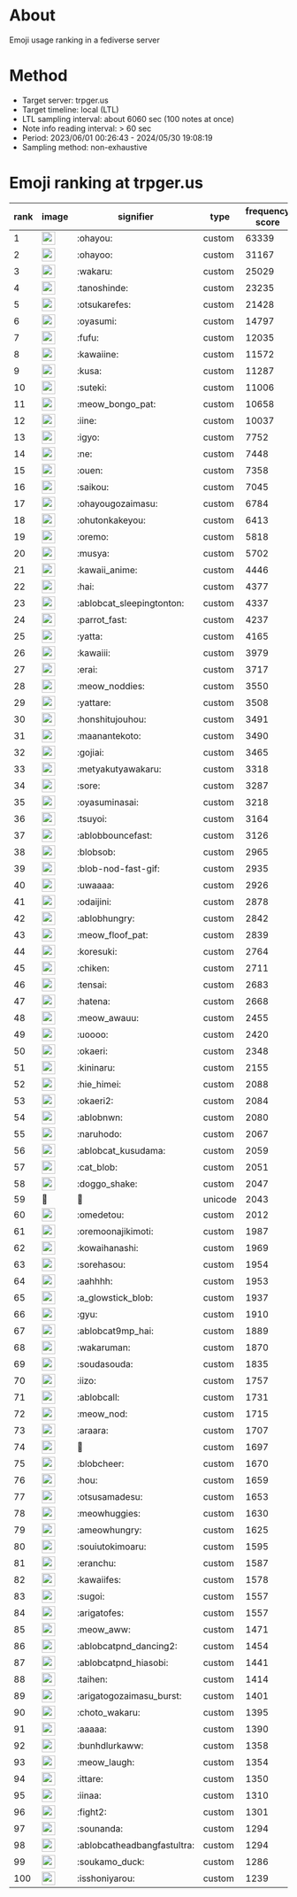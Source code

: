 # About
Emoji usage ranking in a fediverse server

# Method
- Target server: trpger.us
- Target timeline: local (LTL)
- LTL sampling interval: about 6060 sec (100 notes at once)
- Note info reading interval: > 60 sec
- Period: 2023/06/01 00:26:43 - 2024/05/30 19:08:19 
- Sampling method: non-exhaustive

# Emoji ranking at trpger.us

|rank|image|signifier|type|frequency score|
|----|----|----|----|----|
|1|<img height="24" src="https://trpger.us/emoji/ohayou.webp">|:ohayou:|custom|63339|
|2|<img height="24" src="https://trpger.us/emoji/ohayoo.webp">|:ohayoo:|custom|31167|
|3|<img height="24" src="https://trpger.us/emoji/wakaru.webp">|:wakaru:|custom|25029|
|4|<img height="24" src="https://trpger.us/emoji/tanoshinde.webp">|:tanoshinde:|custom|23235|
|5|<img height="24" src="https://trpger.us/emoji/otsukarefes.webp">|:otsukarefes:|custom|21428|
|6|<img height="24" src="https://trpger.us/emoji/oyasumi.webp">|:oyasumi:|custom|14797|
|7|<img height="24" src="https://trpger.us/emoji/fufu.webp">|:fufu:|custom|12035|
|8|<img height="24" src="https://trpger.us/emoji/kawaiine.webp">|:kawaiine:|custom|11572|
|9|<img height="24" src="https://trpger.us/emoji/kusa.webp">|:kusa:|custom|11287|
|10|<img height="24" src="https://trpger.us/emoji/suteki.webp">|:suteki:|custom|11006|
|11|<img height="24" src="https://trpger.us/emoji/meow_bongo_pat.webp">|:meow_bongo_pat:|custom|10658|
|12|<img height="24" src="https://trpger.us/emoji/iine.webp">|:iine:|custom|10037|
|13|<img height="24" src="https://trpger.us/emoji/igyo.webp">|:igyo:|custom|7752|
|14|<img height="24" src="https://trpger.us/emoji/ne.webp">|:ne:|custom|7448|
|15|<img height="24" src="https://trpger.us/emoji/ouen.webp">|:ouen:|custom|7358|
|16|<img height="24" src="https://trpger.us/emoji/saikou.webp">|:saikou:|custom|7045|
|17|<img height="24" src="https://trpger.us/emoji/ohayougozaimasu.webp">|:ohayougozaimasu:|custom|6784|
|18|<img height="24" src="https://trpger.us/emoji/ohutonkakeyou.webp">|:ohutonkakeyou:|custom|6413|
|19|<img height="24" src="https://trpger.us/emoji/oremo.webp">|:oremo:|custom|5818|
|20|<img height="24" src="https://trpger.us/emoji/musya.webp">|:musya:|custom|5702|
|21|<img height="24" src="https://trpger.us/emoji/kawaii_anime.webp">|:kawaii_anime:|custom|4446|
|22|<img height="24" src="https://trpger.us/emoji/hai.webp">|:hai:|custom|4377|
|23|<img height="24" src="https://trpger.us/emoji/ablobcat_sleepingtonton.webp">|:ablobcat_sleepingtonton:|custom|4337|
|24|<img height="24" src="https://trpger.us/emoji/parrot_fast.webp">|:parrot_fast:|custom|4237|
|25|<img height="24" src="https://trpger.us/emoji/yatta.webp">|:yatta:|custom|4165|
|26|<img height="24" src="https://trpger.us/emoji/kawaiii.webp">|:kawaiii:|custom|3979|
|27|<img height="24" src="https://trpger.us/emoji/erai.webp">|:erai:|custom|3717|
|28|<img height="24" src="https://trpger.us/emoji/meow_noddies.webp">|:meow_noddies:|custom|3550|
|29|<img height="24" src="https://trpger.us/emoji/yattare.webp">|:yattare:|custom|3508|
|30|<img height="24" src="https://trpger.us/emoji/honshitujouhou.webp">|:honshitujouhou:|custom|3491|
|31|<img height="24" src="https://trpger.us/emoji/maanantekoto.webp">|:maanantekoto:|custom|3490|
|32|<img height="24" src="https://trpger.us/emoji/gojiai.webp">|:gojiai:|custom|3465|
|33|<img height="24" src="https://trpger.us/emoji/metyakutyawakaru.webp">|:metyakutyawakaru:|custom|3318|
|34|<img height="24" src="https://trpger.us/emoji/sore.webp">|:sore:|custom|3287|
|35|<img height="24" src="https://trpger.us/emoji/oyasuminasai.webp">|:oyasuminasai:|custom|3218|
|36|<img height="24" src="https://trpger.us/emoji/tsuyoi.webp">|:tsuyoi:|custom|3164|
|37|<img height="24" src="https://trpger.us/emoji/ablobbouncefast.webp">|:ablobbouncefast:|custom|3126|
|38|<img height="24" src="https://trpger.us/emoji/blobsob.webp">|:blobsob:|custom|2965|
|39|<img height="24" src="https://trpger.us/emoji/blob-nod-fast-gif.webp">|:blob-nod-fast-gif:|custom|2935|
|40|<img height="24" src="https://trpger.us/emoji/uwaaaa.webp">|:uwaaaa:|custom|2926|
|41|<img height="24" src="https://trpger.us/emoji/odaijini.webp">|:odaijini:|custom|2878|
|42|<img height="24" src="https://trpger.us/emoji/ablobhungry.webp">|:ablobhungry:|custom|2842|
|43|<img height="24" src="https://trpger.us/emoji/meow_floof_pat.webp">|:meow_floof_pat:|custom|2839|
|44|<img height="24" src="https://trpger.us/emoji/koresuki.webp">|:koresuki:|custom|2764|
|45|<img height="24" src="https://trpger.us/emoji/chiken.webp">|:chiken:|custom|2711|
|46|<img height="24" src="https://trpger.us/emoji/tensai.webp">|:tensai:|custom|2683|
|47|<img height="24" src="https://trpger.us/emoji/hatena.webp">|:hatena:|custom|2668|
|48|<img height="24" src="https://trpger.us/emoji/meow_awauu.webp">|:meow_awauu:|custom|2455|
|49|<img height="24" src="https://trpger.us/emoji/uoooo.webp">|:uoooo:|custom|2420|
|50|<img height="24" src="https://trpger.us/emoji/okaeri.webp">|:okaeri:|custom|2348|
|51|<img height="24" src="https://trpger.us/emoji/kininaru.webp">|:kininaru:|custom|2155|
|52|<img height="24" src="https://trpger.us/emoji/hie_himei.webp">|:hie_himei:|custom|2088|
|53|<img height="24" src="https://trpger.us/emoji/okaeri2.webp">|:okaeri2:|custom|2084|
|54|<img height="24" src="https://trpger.us/emoji/ablobnwn.webp">|:ablobnwn:|custom|2080|
|55|<img height="24" src="https://trpger.us/emoji/naruhodo.webp">|:naruhodo:|custom|2067|
|56|<img height="24" src="https://trpger.us/emoji/ablobcat_kusudama.webp">|:ablobcat_kusudama:|custom|2059|
|57|<img height="24" src="https://trpger.us/emoji/cat_blob.webp">|:cat_blob:|custom|2051|
|58|<img height="24" src="https://trpger.us/emoji/doggo_shake.webp">|:doggo_shake:|custom|2047|
|59|🍮|🍮|unicode|2043|
|60|<img height="24" src="https://trpger.us/emoji/omedetou.webp">|:omedetou:|custom|2012|
|61|<img height="24" src="https://trpger.us/emoji/oremoonajikimoti.webp">|:oremoonajikimoti:|custom|1987|
|62|<img height="24" src="https://trpger.us/emoji/kowaihanashi.webp">|:kowaihanashi:|custom|1969|
|63|<img height="24" src="https://trpger.us/emoji/sorehasou.webp">|:sorehasou:|custom|1954|
|64|<img height="24" src="https://trpger.us/emoji/aahhhh.webp">|:aahhhh:|custom|1953|
|65|<img height="24" src="https://trpger.us/emoji/a_glowstick_blob.webp">|:a_glowstick_blob:|custom|1937|
|66|<img height="24" src="https://trpger.us/emoji/gyu.webp">|:gyu:|custom|1910|
|67|<img height="24" src="https://trpger.us/emoji/ablobcat9mp_hai.webp">|:ablobcat9mp_hai:|custom|1889|
|68|<img height="24" src="https://trpger.us/emoji/wakaruman.webp">|:wakaruman:|custom|1870|
|69|<img height="24" src="https://trpger.us/emoji/soudasouda.webp">|:soudasouda:|custom|1835|
|70|<img height="24" src="https://trpger.us/emoji/iizo.webp">|:iizo:|custom|1757|
|71|<img height="24" src="https://trpger.us/emoji/ablobcall.webp">|:ablobcall:|custom|1731|
|72|<img height="24" src="https://trpger.us/emoji/meow_nod.webp">|:meow_nod:|custom|1715|
|73|<img height="24" src="https://trpger.us/emoji/araara.webp">|:araara:|custom|1707|
|74|<img height="24" src="https://trpger.us/emoji/birthday.webp">|:birthday:|custom|1697|
|75|<img height="24" src="https://trpger.us/emoji/blobcheer.webp">|:blobcheer:|custom|1670|
|76|<img height="24" src="https://trpger.us/emoji/hou.webp">|:hou:|custom|1659|
|77|<img height="24" src="https://trpger.us/emoji/otsusamadesu.webp">|:otsusamadesu:|custom|1653|
|78|<img height="24" src="https://trpger.us/emoji/meowhuggies.webp">|:meowhuggies:|custom|1630|
|79|<img height="24" src="https://trpger.us/emoji/ameowhungry.webp">|:ameowhungry:|custom|1625|
|80|<img height="24" src="https://trpger.us/emoji/souiutokimoaru.webp">|:souiutokimoaru:|custom|1595|
|81|<img height="24" src="https://trpger.us/emoji/eranchu.webp">|:eranchu:|custom|1587|
|82|<img height="24" src="https://trpger.us/emoji/kawaiifes.webp">|:kawaiifes:|custom|1578|
|83|<img height="24" src="https://trpger.us/emoji/sugoi.webp">|:sugoi:|custom|1557|
|84|<img height="24" src="https://trpger.us/emoji/arigatofes.webp">|:arigatofes:|custom|1557|
|85|<img height="24" src="https://trpger.us/emoji/meow_aww.webp">|:meow_aww:|custom|1471|
|86|<img height="24" src="https://trpger.us/emoji/ablobcatpnd_dancing2.webp">|:ablobcatpnd_dancing2:|custom|1454|
|87|<img height="24" src="https://trpger.us/emoji/ablobcatpnd_hiasobi.webp">|:ablobcatpnd_hiasobi:|custom|1441|
|88|<img height="24" src="https://trpger.us/emoji/taihen.webp">|:taihen:|custom|1414|
|89|<img height="24" src="https://trpger.us/emoji/arigatogozaimasu_burst.webp">|:arigatogozaimasu_burst:|custom|1401|
|90|<img height="24" src="https://trpger.us/emoji/choto_wakaru.webp">|:choto_wakaru:|custom|1395|
|91|<img height="24" src="https://trpger.us/emoji/aaaaa.webp">|:aaaaa:|custom|1390|
|92|<img height="24" src="https://trpger.us/emoji/bunhdlurkaww.webp">|:bunhdlurkaww:|custom|1358|
|93|<img height="24" src="https://trpger.us/emoji/meow_laugh.webp">|:meow_laugh:|custom|1354|
|94|<img height="24" src="https://trpger.us/emoji/ittare.webp">|:ittare:|custom|1350|
|95|<img height="24" src="https://trpger.us/emoji/iinaa.webp">|:iinaa:|custom|1310|
|96|<img height="24" src="https://trpger.us/emoji/fight2.webp">|:fight2:|custom|1301|
|97|<img height="24" src="https://trpger.us/emoji/sounanda.webp">|:sounanda:|custom|1294|
|98|<img height="24" src="https://trpger.us/emoji/ablobcatheadbangfastultra.webp">|:ablobcatheadbangfastultra:|custom|1294|
|99|<img height="24" src="https://trpger.us/emoji/soukamo_duck.webp">|:soukamo_duck:|custom|1286|
|100|<img height="24" src="https://trpger.us/emoji/isshoniyarou.webp">|:isshoniyarou:|custom|1239|
